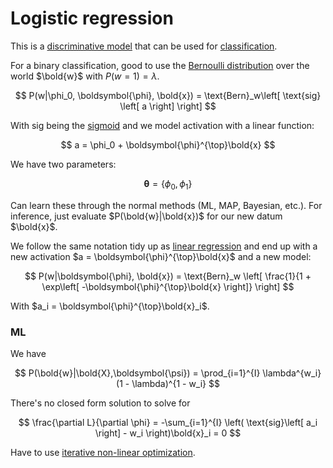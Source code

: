 # Logistic regression

This is a [discriminative model](202210171323.md) that can be used for
[classification](202210061320.md).

For a binary classification, good to use the [Bernoulli distribution](202210081016.md)
over the world $\bold{w}$ with $P(w = 1) = \lambda$.

$$
P(w|\phi_0, \boldsymbol{\phi}, \bold{x}) = \text{Bern}_w\left[ \text{sig} \left[ a \right]
\right]
$$

With $\text{sig}$ being the [sigmoid](202210141123.md) and we model activation
with a linear function:

$$
a = \phi_0 + \boldsymbol{\phi}^{\top}\bold{x}
$$

We have two parameters:

$$
\boldsymbol{\theta} = \left\{ \phi_0, \phi_1 \right\}
$$

Can learn these through the normal methods (ML, MAP, Bayesian, etc.). For
inference, just evaluate $P(\bold{w}|\bold{x})$ for our new datum $\bold{x}$.

We follow the same notation tidy up as [linear regression](202210241230.md) and
end up with a new activation $a = \boldsymbol{\phi}^{\top}\bold{x}$ and a new
model:

$$
P(w|\boldsymbol{\phi}, \bold{x}) = \text{Bern}_w
\left[ \frac{1}{1 + \exp\left[ -\boldsymbol{\phi}^{\top}\bold{x} \right]} \right]
$$

With $a_i = \boldsymbol{\phi}^{\top}\bold{x}_i$.

### ML

We have

$$
P(\bold{w}|\bold{X},\boldsymbol{\psi}) = \prod_{i=1}^{I} \lambda^{w_i}
(1 - \lambda)^{1 - w_i}
$$


There's no closed form solution to solve for

$$
\frac{\partial L}{\partial \phi}  = -\sum_{i=1}^{I} \left(
\text{sig}\left[ a_i \right] - w_i
\right)\bold{x}_i = 0
$$

Have to use [iterative non-linear optimization](202210311318.md).
